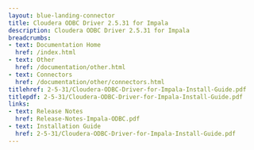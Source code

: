 ```yaml
---
layout: blue-landing-connector
title: Cloudera ODBC Driver 2.5.31 for Impala
description: Cloudera ODBC Driver 2.5.31 for Impala
breadcrumbs:
- text: Documentation Home
  href: /index.html
- text: Other
  href: /documentation/other.html
- text: Connectors
  href: /documentation/other/connectors.html
titlehref: 2-5-31/Cloudera-ODBC-Driver-for-Impala-Install-Guide.pdf
titlepdf: 2-5-31/Cloudera-ODBC-Driver-for-Impala-Install-Guide.pdf
links:
- text: Release Notes
  href: Release-Notes-Impala-ODBC.pdf
- text: Installation Guide
  href: 2-5-31/Cloudera-ODBC-Driver-for-Impala-Install-Guide.pdf
---
```

